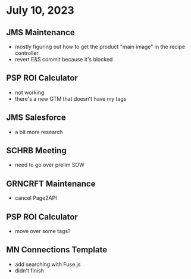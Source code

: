 # July 10, 2023

## JMS Maintenance
- mostly figuring out how to get the product "main image" in the recipe controller
- revert E&S commit because it's blocked

## PSP ROI Calculator
- not working
- there's a new GTM that doesn't have my tags

## JMS Salesforce
- a bit more research

## SCHRB Meeting
- need to go over prelim SOW

## GRNCRFT Maintenance
- cancel Page2API

## PSP ROI Calculator
- move over some tags?

## MN Connections Template
- add searching with Fuse.js
- didn't finish